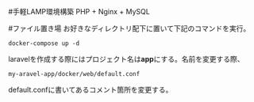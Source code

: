 #手軽LAMP環境構築
PHP + Nginx + MySQL

#ファイル置き場
お好きなディレクトリ配下に置いて下記のコマンドを実行。

```
docker-compose up -d
```

laravelを作成する際にはプロジェクト名は**app**にする。名前を変更する際、
```
my-aravel-app/docker/web/default.conf
```
default.confに書いてあるコメント箇所を変更する。

